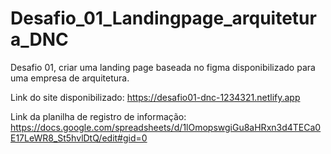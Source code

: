 # Desafio_01_Landingpage_arquitetura_DNC
Desafio 01, criar uma landing page baseada no figma disponibilizado para uma empresa de arquitetura.


Link do site disponibilizado: https://desafio01-dnc-1234321.netlify.app

Link da planilha de registro de informação: https://docs.google.com/spreadsheets/d/1lOmopswgiGu8aHRxn3d4TECa0E17LeWR8_St5hvlDtQ/edit#gid=0
